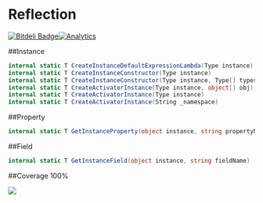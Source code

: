 # Reflection
[![Bitdeli Badge](https://d2weczhvl823v0.cloudfront.net/vicboma1/reflection/trend.png)](https://bitdeli.com/free "Bitdeli Badge")[![Analytics](https://ga-beacon.appspot.com/UA-68658653-1/injector/readme)](https://github.com/igrigorik/ga-beacon)

##Instance
```c#
internal static T CreateInstanceDefaultExpressionLambda(Type instance)
internal static T CreateInstanceConstructor(Type instance)
internal static T CreateInstanceConstructor(Type instance, Type[] typesObject, object[] obj)
internal static T CreateActivatorInstance(Type instance, object[] obj)
internal static T CreateActivatorInstance(Type instance)
internal static T CreateActivatorInstance(String _namespace)
```

##Property
```c#
internal static T GetInstanceProperty(object instance, string propertyName);
```

##Field
```c#
internal static T GetInstanceField(object instance, string fieldName)
```

##Coverage 100%

![](http://i.imgur.com/I9KcngV.png?1)



